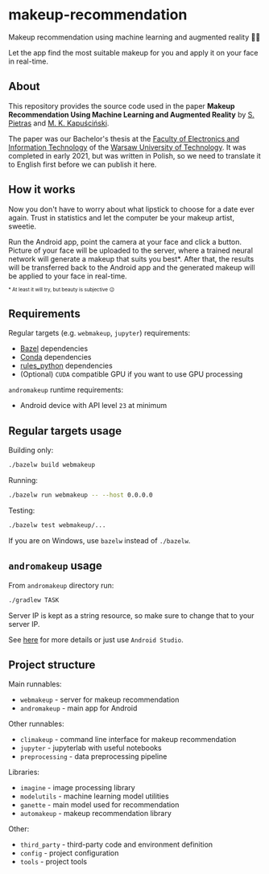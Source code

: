 # makeup-recommendation

Makeup recommendation using machine learning and augmented reality 💄💅

Let the app find the most suitable makeup for you and apply it on your face in real-time.

## About

This repository provides the source code used in the paper
**Makeup Recommendation Using Machine Learning and Augmented Reality**
by [S. Pietras](https://github.com/spietras)
and [M. K. Kapuściński](https://github.com/Daraniel1000).

The paper was our Bachelor's thesis at the
[Faculty of Electronics and Information Technology](https://www.elka.pw.edu.pl/eng)
of the
[Warsaw University of Technology](https://www.pw.edu.pl/engpw).
It was completed in early 2021, but was written in Polish,
so we need to translate it to English first before we can publish it here.

## How it works

Now you don't have to worry about what lipstick to choose for a date ever again.
Trust in statistics and let the computer be your makeup artist, sweetie.

Run the Android app, point the camera at your face and click a button. 
Picture of your face will be uploaded to the server, 
where a trained neural network will generate a makeup that suits you best*.
After that, the results will be transferred back to the Android app
and the generated makeup will be applied to your face in real-time.

<sub><sup>* At least it will try, but beauty is subjective 😉</sup></sub>

## Requirements

Regular targets (e.g. ```webmakeup```, ```jupyter```) requirements:
- [Bazel](https://www.bazel.build/) dependencies
- [Conda](https://docs.conda.io/projects/conda/en/latest/user-guide/install/#system-requirements) dependencies
- [rules_python](https://github.com/bazelbuild/rules_python) dependencies
- (Optional) ```CUDA``` compatible GPU if you want to use GPU processing

```andromakeup``` runtime requirements:
- Android device with API level ```23``` at minimum

## Regular targets usage

Building only:

```sh
./bazelw build webmakeup
```

Running:

```sh
./bazelw run webmakeup -- --host 0.0.0.0
```

Testing:

```sh
./bazelw test webmakeup/...
```

If you are on Windows, use ```bazelw``` instead of ```./bazelw```.

## ```andromakeup``` usage

From ```andromakeup``` directory run:

```bash
./gradlew TASK
```

Server IP is kept as a string resource, so make sure to change that to your server IP.

See [here](https://developer.android.com/studio/build/building-cmdline) for more details or just use ```Android Studio```.

## Project structure

Main runnables:
- ```webmakeup``` - server for makeup recommendation
- ```andromakeup``` - main app for Android

Other runnables:
- ```climakeup``` - command line interface for makeup recommendation
- ```jupyter``` - jupyterlab with useful notebooks
- ```preprocessing``` - data preprocessing pipeline

Libraries:
- ```imagine``` - image processing library
- ```modelutils``` - machine learning model utilities
- ```ganette``` - main model used for recommendation
- ```automakeup``` - makeup recommendation library

Other:
- ```third_party``` - third-party code and environment definition
- ```config``` - project configuration
- ```tools``` - project tools

